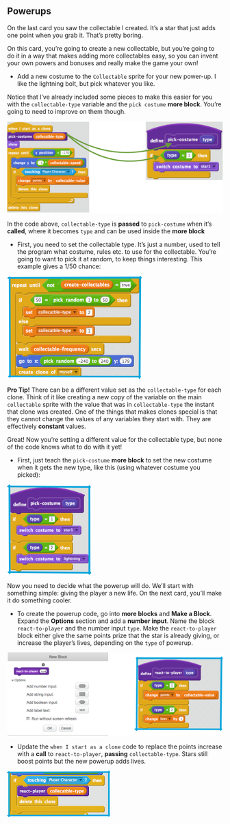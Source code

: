 ## Powerups

On the last card you saw the collectable I created. It’s a star that just adds one point when you grab it. That’s pretty boring.

On this card, you’re going to create a new collectable, but you’re going to do it in a way that makes adding more collectables easy, so you can invent your own powers and bonuses and really make the game your own!

+ Add a new costume to the `Collectable` sprite for your new power-up. I like the lightning bolt, but pick whatever you like.

Notice that I’ve already included some pieces to make this easier for you with the `collectable-type` variable and the `pick costume` **more block**. You’re going to need to improve on them though. 

![](images/powerup1.png)

In the code above, `collectable-type` is **passed** to `pick-costume` when it’s **called**, where it becomes `type` and can be used inside the **more block**

+ First, you need to set the collectable type. It’s just a number, used to tell the program what costume, rules etc. to use for the collectable. You’re going to want to pick it at random, to keep things interesting. This example gives a 1/50 chance: 

![](images/powerup2.png)

**Pro Tip!** 
There can be a different value set as the `collectable-type` for each clone. Think of it like creating a new copy of the variable on the main `collectable` sprite with the value that was in `collectable-type` the instant that clone was created. One of the things that makes clones special is that they cannot change the values of any variables they start with. They are effectively **constant** values.

Great! Now you’re setting a different value for the collectable type, but none of the code knows what to do with it yet! 

+ First, just teach the `pick-costume` **more block** to set the new costume when it gets the new type, like this \(using whatever costume you picked\): 

![](images/powerup3.png)

Now you need to decide what the powerup will do. We’ll start with something simple: giving the player a new life. On the next card, you’ll make it do something cooler. 

+ To create the powerup code, go into **more blocks** and **Make a Block**. Expand the **Options** section and add a **number input**. Name the block `react-to-player` and the number input `type`. Make the `react-to-player` block either give the same points prize that the star is already giving, or increase the player’s lives, depending on the `type` of powerup.  

![](images/powerup4and5.png)

+ Update the `when I start as a clone` code to replace the points increase with a **call** to `react-to-player`, **passing** `collectable-type`. Stars still boost points but the new powerup adds lives. 

![](images/powerup6.png)

